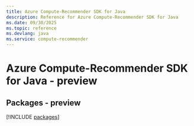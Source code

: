```yaml
---
title: Azure Compute-Recommender SDK for Java
description: Reference for Azure Compute-Recommender SDK for Java
ms.date: 09/30/2025
ms.topic: reference
ms.devlang: java
ms.service: compute-recommender
---
```

# Azure Compute-Recommender SDK for Java - preview
## Packages - preview
[!INCLUDE [packages](compute-recommender-index.md)]